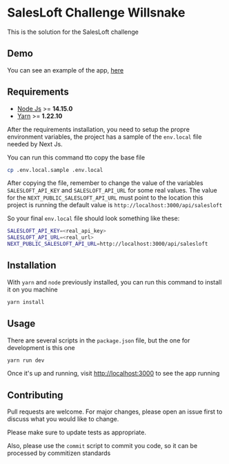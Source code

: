 # SalesLoft Challenge Willsnake

This is the solution for the SalesLoft challenge

## Demo

You can see an example of the app, [here](https://sales-loft-challenge.vercel.app/)

## Requirements

- [Node Js](https://nodejs.org/en/download/) >= **14.15.0**
- [Yarn](https://classic.yarnpkg.com/en/docs/install/) >= **1.22.10**

After the requirements installation, you need to setup the propre environment variables, the project has a sample of the `env.local` file needed by Next Js.

You can run this command tto copy the base file

```bash
cp .env.local.sample .env.local
```

After copying the file, remember to change the value of the variables `SALESLOFT_API_KEY` and `SALESLOFT_API_URL` for some real values. The value for the `NEXT_PUBLIC_SALESLOFT_API_URL` must point to the location this project is running the default value is `http://localhost:3000/api/salesloft`

So your final `env.local` file should look something like these:

```bash
SALESLOFT_API_KEY=<real_api_key>
SALESLOFT_API_URL=<real_url>
NEXT_PUBLIC_SALESLOFT_API_URL=http://localhost:3000/api/salesloft
```

## Installation

With `yarn` and `node` previously installed, you can run this command to install it on you machine

```bash
yarn install
```

## Usage

There are several scripts in the `package.json` file, but the one for development is this one

```bash
yarn run dev
```

Once it's up and running, visit [http://localhost:3000](http://localhost:3000) to see the app running

## Contributing

Pull requests are welcome. For major changes, please open an issue first to discuss what you would like to change.

Please make sure to update tests as appropriate.

Also, please use the `commit` script to commit you code, so it can be processed by commitizen standards
